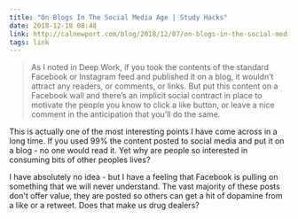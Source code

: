 ```yaml
---
title: "On Blogs In The Social Media Age | Study Hacks"
date: 2018-12-18 08:48
link: http://calnewport.com/blog/2018/12/07/on-blogs-in-the-social-media-age/
tags: link
---
```

> As I noted in Deep Work, if you took the contents of the standard Facebook or Instagram feed and published it on a blog, it wouldn’t attract any readers, or comments, or links. But put this content on a Facebook wall and there’s an implicit social contract in place to motivate the people you know to click a like button, or leave a nice comment in the anticipation that you’ll do the same.

This is actually one of the most interesting points I have come across in a long time. If you used 99% the content posted to social media and put it on a blog - no one would read it. Yet why are people so interested in consuming bits of other peoples lives?

I have absolutely no idea - but I have a feeling that Facebook is pulling on something that we will never understand. The vast majority of these posts don't offer value, they are posted so others can get a hit of dopamine from a like or a retweet. Does that make us drug dealers? 